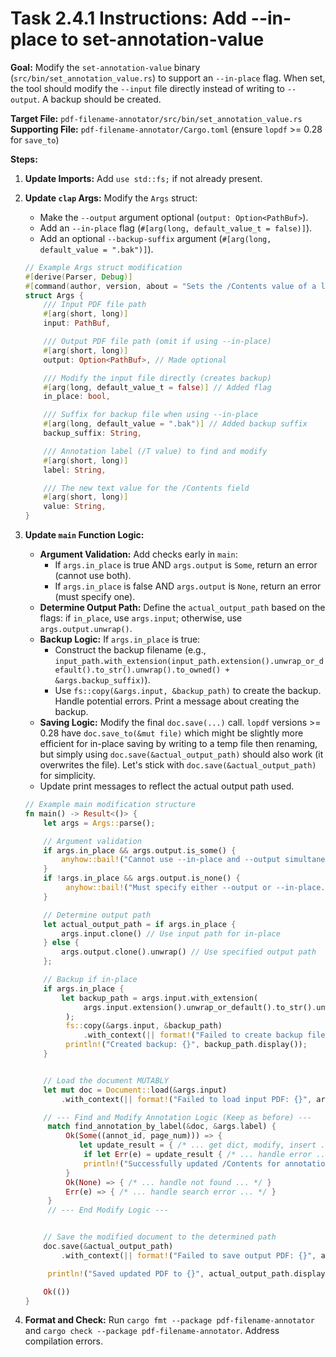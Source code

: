 # Task 2.4.1 Instructions: Add --in-place to set-annotation-value

**Goal:** Modify the `set-annotation-value` binary (`src/bin/set_annotation_value.rs`) to support an `--in-place` flag. When set, the tool should modify the `--input` file directly instead of writing to `--output`. A backup should be created.

**Target File:** `pdf-filename-annotator/src/bin/set_annotation_value.rs`
**Supporting File:** `pdf-filename-annotator/Cargo.toml` (ensure `lopdf` >= 0.28 for `save_to`)

**Steps:**

1.  **Update Imports:** Add `use std::fs;` if not already present.

2.  **Update `clap` Args:** Modify the `Args` struct:
    *   Make the `--output` argument optional (`output: Option<PathBuf>`).
    *   Add an `--in-place` flag (`#[arg(long, default_value_t = false)]`).
    *   Add an optional `--backup-suffix` argument (`#[arg(long, default_value = ".bak")]`).

    ```rust
    // Example Args struct modification
    #[derive(Parser, Debug)]
    #[command(author, version, about = "Sets the /Contents value of a labeled PDF annotation.")]
    struct Args {
        /// Input PDF file path
        #[arg(short, long)]
        input: PathBuf,

        /// Output PDF file path (omit if using --in-place)
        #[arg(short, long)]
        output: Option<PathBuf>, // Made optional

        /// Modify the input file directly (creates backup)
        #[arg(long, default_value_t = false)] // Added flag
        in_place: bool,

        /// Suffix for backup file when using --in-place
        #[arg(long, default_value = ".bak")] // Added backup suffix
        backup_suffix: String,

        /// Annotation label (/T value) to find and modify
        #[arg(short, long)]
        label: String,

        /// The new text value for the /Contents field
        #[arg(short, long)]
        value: String,
    }
    ```

3.  **Update `main` Function Logic:**
    *   **Argument Validation:** Add checks early in `main`:
        *   If `args.in_place` is true AND `args.output` is `Some`, return an error (cannot use both).
        *   If `args.in_place` is false AND `args.output` is `None`, return an error (must specify one).
    *   **Determine Output Path:** Define the `actual_output_path` based on the flags: if `in_place`, use `args.input`; otherwise, use `args.output.unwrap()`.
    *   **Backup Logic:** If `args.in_place` is true:
        *   Construct the backup filename (e.g., `input_path.with_extension(input_path.extension().unwrap_or_default().to_str().unwrap().to_owned() + &args.backup_suffix)`).
        *   Use `fs::copy(&args.input, &backup_path)` to create the backup. Handle potential errors. Print a message about creating the backup.
    *   **Saving Logic:** Modify the final `doc.save(...)` call. `lopdf` versions >= 0.28 have `doc.save_to(&mut file)` which might be slightly more efficient for in-place saving by writing to a temp file then renaming, but simply using `doc.save(&actual_output_path)` should also work (it overwrites the file). Let's stick with `doc.save(&actual_output_path)` for simplicity.
    *   Update print messages to reflect the actual output path used.

    ```rust
    // Example main modification structure
    fn main() -> Result<()> {
        let args = Args::parse();

        // Argument validation
        if args.in_place && args.output.is_some() {
            anyhow::bail!("Cannot use --in-place and --output simultaneously.");
        }
        if !args.in_place && args.output.is_none() {
             anyhow::bail!("Must specify either --output or --in-place.");
        }

        // Determine output path
        let actual_output_path = if args.in_place {
            args.input.clone() // Use input path for in-place
        } else {
            args.output.clone().unwrap() // Use specified output path
        };

        // Backup if in-place
        if args.in_place {
            let backup_path = args.input.with_extension(
                 args.input.extension().unwrap_or_default().to_str().unwrap_or("").to_owned() + &args.backup_suffix
             );
             fs::copy(&args.input, &backup_path)
                 .with_context(|| format!("Failed to create backup file: {}", backup_path.display()))?;
             println!("Created backup: {}", backup_path.display());
        }


        // Load the document MUTABLY
        let mut doc = Document::load(&args.input)
            .with_context(|| format!("Failed to load input PDF: {}", args.input.display()))?;

        // --- Find and Modify Annotation Logic (Keep as before) ---
         match find_annotation_by_label(&doc, &args.label) {
             Ok(Some((annot_id, page_num))) => {
                let update_result = { /* ... get dict, modify, insert ... */ Ok::<(), LibError>(()) }; // Existing logic
                 if let Err(e) = update_result { /* ... handle error ... */ }
                 println!("Successfully updated /Contents for annotation '{}' on page {}.", args.label, page_num);
             }
             Ok(None) => { /* ... handle not found ... */ }
             Err(e) => { /* ... handle search error ... */ }
         }
         // --- End Modify Logic ---


        // Save the modified document to the determined path
        doc.save(&actual_output_path)
            .with_context(|| format!("Failed to save output PDF: {}", actual_output_path.display()))?;

         println!("Saved updated PDF to {}", actual_output_path.display());

        Ok(())
    }
    ```

4.  **Format and Check:** Run `cargo fmt --package pdf-filename-annotator` and `cargo check --package pdf-filename-annotator`. Address compilation errors.